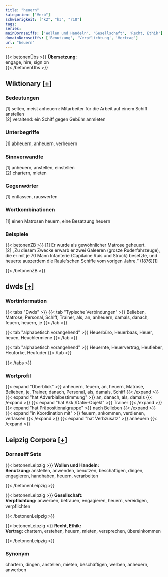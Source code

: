 ```yaml
---
title: "heuern"
kategorien: ["Verb"]
schwierigkeit: ["k2", "h3", "r18"]
tags:
series:
mainDornseiffs: ['Wollen und Handeln', 'Gesellschaft', 'Recht, Ethik']
domainDornseiffs: ['Benutzung', 'Verpflichtung', 'Vertrag']
url: "heuern"
---
```


{{< betonenÜbs >}}
**Übersetzung:**  
engage, hire, sign on  
{{< /betonenÜbs >}}

## Wiktionary [[+](https://de.wiktionary.org/wiki/heuern)]

### Bedeutungen
[1] selten, meist anheuern: Mitarbeiter für die Arbeit auf einem Schiff anstellen  
[2] veraltend: ein Schiff gegen Gebühr anmieten  

### Unterbegriffe
[1] abheuern, anheuern, verheuern  

### Sinnverwandte
[1] anheuern, anstellen, einstellen  
[2] chartern, mieten  

### Gegenwörter
[1] entlassen, rauswerfen  

### Wortkombinationen
[1] einen Matrosen heuern, eine Besatzung heuern  

### Beispiele
{{< betonenZB >}}
[1] Er wurde als gewöhnlicher Matrose geheuert.  
[2] „Zu diesem Zwecke erwarb er zwei Galeeren (grosze Ruderfahrzeuge), die er mit je 70 Mann Infanterie (Capitaine Ruis und Struck) besetzte, und heuerte auszerdem die Raule'schen Schiffe vom vorigen Jahre.“ (1876)[1]  

{{< /betonenZB >}}


## dwds [[+](https://www.dwds.de/wb/heuern)]

### Wortinformation
{{< tabs "Dwds" >}}
{{< tab "Typische Verbindungen" >}}
Belieben, Matrose, Personal, Schiff, Trainer, als, an, anheuern, damals, danach, feuern, heuern, je
{{< /tab >}}

{{< tab "alphabetisch vorangehend" >}}
Heuerbüro, Heuerbaas, Heuer, heuen, Heuchlermiene
{{< /tab >}}

{{< tab "alphabetisch vorangehend" >}}
Heuernte, Heuervertrag, Heufieber, Heuforke, Heufuder
{{< /tab >}}

{{< /tabs >}}

### Wortprofil
{{< expand "Überblick" >}} anheuern, feuern, an, heuern, Matrose, Belieben, je, Trainer, danach, Personal, als, damals, Schiff {{< /expand >}}
{{< expand "hat Adverbialbestimmung" >}} an, danach, als, damals {{< /expand >}}
{{< expand "hat Akk./Dativ-Objekt" >}} Trainer {{< /expand >}}
{{< expand "hat Präpositionalgruppe" >}} nach Belieben {{< /expand >}}
{{< expand "in Koordination mit" >}} feuern, ankommen, verdienen, verlassen {{< /expand >}}
{{< expand "hat Verbzusatz" >}} anheuern {{< /expand >}}

## Leipzig Corpora [[+](https://corpora.uni-leipzig.de/en/res?word=heuern&corpusId=deu_newscrawl-public_2018)]

### Dornseiff Sets
{{< betonenLeipzig >}}
**Wollen und Handeln:**  
**Benutzung:** anstellen, anwenden, benutzen, beschäftigen, dingen, engagieren, handhaben, heuern, verarbeiten  

{{< /betonenLeipzig >}}


{{< betonenLeipzig >}}
**Gesellschaft:**  
**Verpflichtung:** anwerben, betrauen, engagieren, heuern, vereidigen, verpflichten  

{{< /betonenLeipzig >}}


{{< betonenLeipzig >}}
**Recht, Ethik:**  
**Vertrag:** chartern, erstehen, heuern, mieten, versprechen, übereinkommen  

{{< /betonenLeipzig >}}

### Synonym
chartern, dingen, anstellen, mieten, beschäftigen, werben, anheuern, anwerben

